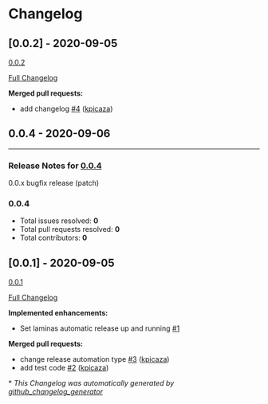# Changelog

## [0.0.2] - 2020-09-05

[0.0.2](https://github.com/kpicaza/laminas-component-installer-test/tree/0.0.2)

[Full Changelog](https://github.com/kpicaza/laminas-component-installer-test/compare/0.0.1...0.0.2)

**Merged pull requests:**

- add changelog [\#4](https://github.com/kpicaza/laminas-component-installer-test/pull/4) ([kpicaza](https://github.com/kpicaza))

## 0.0.4 - 2020-09-06


-----

### Release Notes for [0.0.4](https://github.com/kpicaza/laminas-component-installer-test/milestone/4)

0.0.x bugfix release (patch)

### 0.0.4

- Total issues resolved: **0**
- Total pull requests resolved: **0**
- Total contributors: **0**

## [0.0.1] - 2020-09-05

[0.0.1](https://github.com/kpicaza/laminas-component-installer-test/tree/0.0.1)

[Full Changelog](https://github.com/kpicaza/laminas-component-installer-test/compare/a3c83ca616c3311dd1a8d350825a54a6323c7f74...0.0.1)

**Implemented enhancements:**

- Set laminas automatic release up and running [\#1](https://github.com/kpicaza/laminas-component-installer-test/issues/1)

**Merged pull requests:**

- change release automation type [\#3](https://github.com/kpicaza/laminas-component-installer-test/pull/3) ([kpicaza](https://github.com/kpicaza))
- add test code [\#2](https://github.com/kpicaza/laminas-component-installer-test/pull/2) ([kpicaza](https://github.com/kpicaza))



\* *This Changelog was automatically generated by [github_changelog_generator](https://github.com/github-changelog-generator/github-changelog-generator)*
